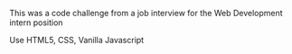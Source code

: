 This was a code challenge from a job interview for the Web Development intern position

Use HTML5, CSS, Vanilla Javascript
